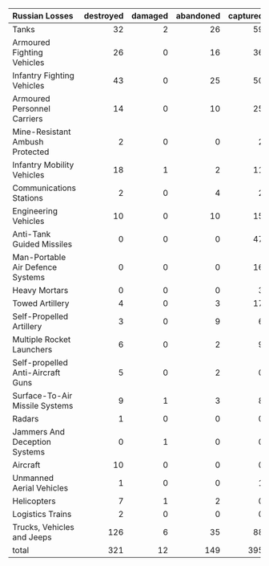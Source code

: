 | Russian Losses                    |   destroyed |   damaged |   abandoned |   captured |   total |
|:----------------------------------|------------:|----------:|------------:|-----------:|--------:|
| Tanks                             |          32 |         2 |          26 |         59 |     119 |
| Armoured Fighting Vehicles        |          26 |         0 |          16 |         36 |      78 |
| Infantry Fighting Vehicles        |          43 |         0 |          25 |         50 |     118 |
| Armoured Personnel Carriers       |          14 |         0 |          10 |         25 |      49 |
| Mine-Resistant Ambush Protected   |           2 |         0 |           0 |          2 |       4 |
| Infantry Mobility Vehicles        |          18 |         1 |           2 |         11 |      32 |
| Communications Stations           |           2 |         0 |           4 |          2 |       8 |
| Engineering Vehicles              |          10 |         0 |          10 |         15 |      35 |
| Anti-Tank Guided Missiles         |           0 |         0 |           0 |         47 |      47 |
| Man-Portable Air Defence Systems  |           0 |         0 |           0 |         16 |      16 |
| Heavy Mortars                     |           0 |         0 |           0 |          3 |       3 |
| Towed Artillery                   |           4 |         0 |           3 |         17 |      24 |
| Self-Propelled Artillery          |           3 |         0 |           9 |          6 |      18 |
| Multiple Rocket Launchers         |           6 |         0 |           2 |          9 |      17 |
| Self-propelled Anti-Aircraft Guns |           5 |         0 |           2 |          0 |       7 |
| Surface-To-Air Missile Systems    |           9 |         1 |           3 |          8 |      21 |
| Radars                            |           1 |         0 |           0 |          0 |       1 |
| Jammers And Deception Systems     |           0 |         1 |           0 |          0 |       1 |
| Aircraft                          |          10 |         0 |           0 |          0 |      10 |
| Unmanned Aerial Vehicles          |           1 |         0 |           0 |          1 |       2 |
| Helicopters                       |           7 |         1 |           2 |          0 |      10 |
| Logistics Trains                  |           2 |         0 |           0 |          0 |       2 |
| Trucks, Vehicles and Jeeps        |         126 |         6 |          35 |         88 |     255 |
| total                             |         321 |        12 |         149 |        395 |     877 |